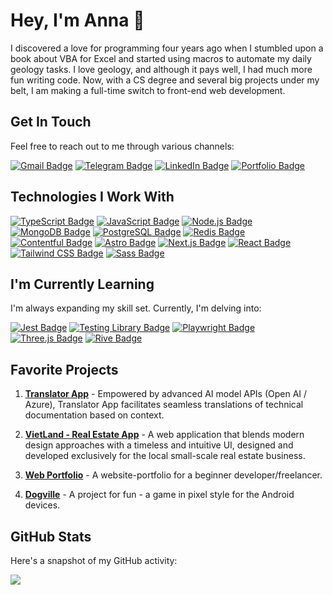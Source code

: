 # Hey, I'm Anna 👋

I discovered a love for programming four years ago when I stumbled upon a book about VBA for
Excel and started using macros to automate my daily geology tasks. I love geology, and although
it pays well, I had much more fun writing code. Now, with a CS degree and several big projects
under my belt, I am making a full-time switch to front-end web development.

## Get In Touch

Feel free to reach out to me through various channels:

[![Gmail Badge](https://img.shields.io/badge/Gmail-EA4335?logo=gmail&logoColor=fff&style=for-the-badge)](mailto:burdanovaas@gmail.com)
[![Telegram Badge](https://img.shields.io/badge/Telegram-26A5E4?logo=telegram&logoColor=fff&style=for-the-badge)](https://t.me/AnnaBurdanova)
[![LinkedIn Badge](https://img.shields.io/badge/LinkedIn-0A66C2?logo=linkedin&logoColor=fff&style=for-the-badge)](https://www.linkedin.com/in/annaburd/)
[![Portfolio Badge](https://img.shields.io/badge/portfolio-0A0A0A?logo=dev.to&logoColor=fff&style=for-the-badge)](https://annaburd.me/)

## Technologies I Work With

[![TypeScript Badge](https://img.shields.io/badge/TypeScript-3178C6?logo=typescript&logoColor=fff&style=for-the-badge)](https://www.typescriptlang.org/)
[![JavaScript Badge](https://img.shields.io/badge/JavaScript-F7DF1E?logo=javascript&logoColor=000&style=for-the-badge)](https://developer.mozilla.org/en-US/docs/Web/JavaScript)
[![Node.js Badge](https://img.shields.io/badge/Node.js-393?logo=nodedotjs&logoColor=fff&style=for-the-badge)](https://nodejs.org/)
[![MongoDB Badge](https://img.shields.io/badge/MongoDB-47A248?logo=mongodb&logoColor=fff&style=for-the-badge)](https://www.mongodb.com/)
[![PostgreSQL Badge](https://img.shields.io/badge/PostgreSQL-4169E1?logo=postgresql&logoColor=fff&style=for-the-badge)](https://www.postgresql.org/)
[![Redis Badge](https://img.shields.io/badge/Redis-DC382D?logo=redis&logoColor=fff&style=for-the-badge)](https://redis.io/)
[![Contentful Badge](https://img.shields.io/badge/Contentful-2478CC?logo=contentful&logoColor=fff&style=for-the-badge)](https://www.contentful.com/)
[![Astro Badge](https://img.shields.io/badge/Astro-BC52EE?logo=astro&logoColor=fff&style=for-the-badge)](https://astro.build/)
[![Next.js Badge](https://img.shields.io/badge/Next.js-000?logo=nextdotjs&logoColor=fff&style=for-the-badge)](https://nextjs.org/)
[![React Badge](https://img.shields.io/badge/React-61DAFB?logo=react&logoColor=000&style=for-the-badge)](https://reactjs.org/)
[![Tailwind CSS Badge](https://img.shields.io/badge/Tailwind%20CSS-06B6D4?logo=tailwindcss&logoColor=fff&style=for-the-badge)](https://tailwindcss.com/)
[![Sass Badge](https://img.shields.io/badge/Sass-C69?logo=sass&logoColor=fff&style=for-the-badge)](https://sass-lang.com/)

## I'm Currently Learning

I'm always expanding my skill set. Currently, I'm delving into:

[![Jest Badge](https://img.shields.io/badge/Jest-C21325?logo=jest&logoColor=fff&style=for-the-badge)](https://jestjs.io/)
[![Testing Library Badge](https://img.shields.io/badge/Testing%20Library-E33332?logo=testinglibrary&logoColor=fff&style=for-the-badge)](https://testing-library.com/)
[![Playwright Badge](https://img.shields.io/badge/Playwright-2EAD33?logo=playwright&logoColor=fff&style=for-the-badge)](https://playwright.dev/)
[![Three.js Badge](https://img.shields.io/badge/Three.js-000?logo=threedotjs&logoColor=fff&style=for-the-badge)](https://threejs.org/)
[![Rive Badge](https://img.shields.io/badge/Rive-1D1D1D?logo=rive&logoColor=fff&style=for-the-badge)](https://rive.app/)

## Favorite Projects

1. [**Translator App**](https://github.com/AnnaBurd/translator-app-ts-front) - Empowered by advanced AI model APIs (Open AI / Azure), Translator App facilitates seamless translations of technical documentation based on context.

2. [**VietLand - Real Estate App**](https://github.com/AnnaBurd/web-real-estate) - A web application that blends modern design approaches with a timeless and intuitive UI, designed and developed exclusively for the local small-scale real estate business.

3. [**Web Portfolio**](https://github.com/AnnaBurd/web-portfolio) - A website-portfolio for a beginner developer/freelancer.

4. [**Dogville**](https://github.com/AnnaBurd/dogville) - A project for fun - a game in pixel style for the Android devices.

## GitHub Stats

Here's a snapshot of my GitHub activity:

<picture>
  <source
    srcset="https://github-readme-stats.vercel.app/api?username=AnnaBurd&show_icons=true&theme=nord"
    media="(prefers-color-scheme: dark)"
  />
  <source
    srcset="https://github-readme-stats.vercel.app/api?username=AnnaBurd&show_icons=true&theme=catppuccin_latte"
    media="(prefers-color-scheme: light), (prefers-color-scheme: no-preference)"
  />
  <img src="https://github-readme-stats.vercel.app/api?username=AnnaBurd&show_icons=true&theme=nord" />
</picture>
